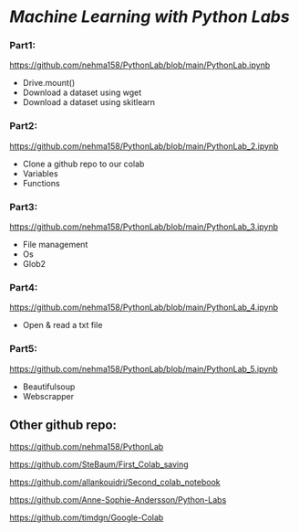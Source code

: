 # *Machine Learning with Python Labs*

### Part1: 
https://github.com/nehma158/PythonLab/blob/main/PythonLab.ipynb
* Drive.mount()
* Download a dataset using wget
* Download a dataset using skitlearn

### Part2: 
https://github.com/nehma158/PythonLab/blob/main/PythonLab_2.ipynb
* Clone a github repo to our colab
* Variables
* Functions

### Part3: 
https://github.com/nehma158/PythonLab/blob/main/PythonLab_3.ipynb
* File management
* Os
* Glob2

### Part4: 
https://github.com/nehma158/PythonLab/blob/main/PythonLab_4.ipynb
* Open & read a txt file

### Part5: 
https://github.com/nehma158/PythonLab/blob/main/PythonLab_5.ipynb
* Beautifulsoup
* Webscrapper



## Other github repo:
https://github.com/nehma158/PythonLab

https://github.com/SteBaum/First_Colab_saving

https://github.com/allankouidri/Second_colab_notebook

https://github.com/Anne-Sophie-Andersson/Python-Labs

https://github.com/timdgn/Google-Colab
